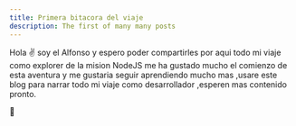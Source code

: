```yaml
---
title: Primera bitacora del viaje 
description: The first of many many posts
---
```


Hola ✌️  soy el Alfonso y espero poder compartirles por aqui todo mi viaje como explorer de la mision NodeJS me ha gustado mucho el comienzo de esta aventura y me gustaria seguir aprendiendo mucho mas ,usare este blog para narrar todo mi viaje como desarrollador ,esperen mas contenido pronto.

🚀
